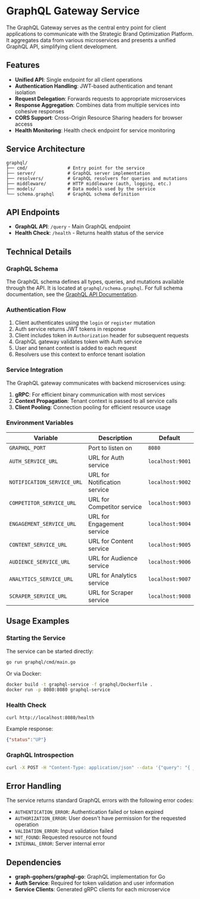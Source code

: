# GraphQL Gateway Service

The GraphQL Gateway serves as the central entry point for client applications to communicate with the Strategic Brand Optimization Platform. It aggregates data from various microservices and presents a unified GraphQL API, simplifying client development.

## Features

- **Unified API**: Single endpoint for all client operations
- **Authentication Handling**: JWT-based authentication and tenant isolation
- **Request Delegation**: Forwards requests to appropriate microservices
- **Response Aggregation**: Combines data from multiple services into cohesive responses
- **CORS Support**: Cross-Origin Resource Sharing headers for browser access
- **Health Monitoring**: Health check endpoint for service monitoring

## Service Architecture

```
graphql/
├── cmd/               # Entry point for the service
├── server/            # GraphQL server implementation
├── resolvers/         # GraphQL resolvers for queries and mutations
├── middleware/        # HTTP middleware (auth, logging, etc.)
├── models/            # Data models used by the service
└── schema.graphql     # GraphQL schema definition
```

## API Endpoints

- **GraphQL API**: `/query` - Main GraphQL endpoint
- **Health Check**: `/health` - Returns health status of the service

## Technical Details

### GraphQL Schema

The GraphQL schema defines all types, queries, and mutations available through the API. It is located at `graphql/schema.graphql`. For full schema documentation, see the [GraphQL API Documentation](../api/graphql.md).

### Authentication Flow

1. Client authenticates using the `login` or `register` mutation
2. Auth service returns JWT tokens in response
3. Client includes token in `Authorization` header for subsequent requests
4. GraphQL gateway validates token with Auth service
5. User and tenant context is added to each request
6. Resolvers use this context to enforce tenant isolation

### Service Integration

The GraphQL gateway communicates with backend microservices using:

1. **gRPC**: For efficient binary communication with most services
2. **Context Propagation**: Tenant context is passed to all service calls
3. **Client Pooling**: Connection pooling for efficient resource usage

### Environment Variables

| Variable | Description | Default |
|----------|-------------|---------|
| `GRAPHQL_PORT` | Port to listen on | `8080` |
| `AUTH_SERVICE_URL` | URL for Auth service | `localhost:9001` |
| `NOTIFICATION_SERVICE_URL` | URL for Notification service | `localhost:9002` |
| `COMPETITOR_SERVICE_URL` | URL for Competitor service | `localhost:9003` |
| `ENGAGEMENT_SERVICE_URL` | URL for Engagement service | `localhost:9004` |
| `CONTENT_SERVICE_URL` | URL for Content service | `localhost:9005` |
| `AUDIENCE_SERVICE_URL` | URL for Audience service | `localhost:9006` |
| `ANALYTICS_SERVICE_URL` | URL for Analytics service | `localhost:9007` |
| `SCRAPER_SERVICE_URL` | URL for Scraper service | `localhost:9008` |

## Usage Examples

### Starting the Service

The service can be started directly:

```bash
go run graphql/cmd/main.go
```

Or via Docker:

```bash
docker build -t graphql-service -f graphql/Dockerfile .
docker run -p 8080:8080 graphql-service
```

### Health Check

```bash
curl http://localhost:8080/health
```

Example response:
```json
{"status":"UP"}
```

### GraphQL Introspection

```bash
curl -X POST -H "Content-Type: application/json" --data '{"query": "{ __schema { types { name } } }"}' http://localhost:8080/query
```

## Error Handling

The service returns standard GraphQL errors with the following error codes:

- `AUTHENTICATION_ERROR`: Authentication failed or token expired
- `AUTHORIZATION_ERROR`: User doesn't have permission for the requested operation
- `VALIDATION_ERROR`: Input validation failed
- `NOT_FOUND`: Requested resource not found
- `INTERNAL_ERROR`: Server internal error

## Dependencies

- **graph-gophers/graphql-go**: GraphQL implementation for Go
- **Auth Service**: Required for token validation and user information
- **Service Clients**: Generated gRPC clients for each microservice 